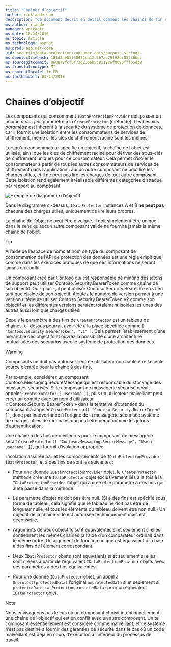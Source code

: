 ```yaml
---
title: "Chaînes d’objectif"
author: rick-anderson
description: "Ce document décrit en détail comment les chaînes de fin sont utilisées dans l’API de protection des données ASP.NET Core."
ms.author: riande
manager: wpickett
ms.date: 10/14/2016
ms.topic: article
ms.technology: aspnet
ms.prod: asp.net-core
uid: security/data-protection/consumer-apis/purpose-strings
ms.openlocfilehash: 181d2ae85f38051ea12c7b7ac79198ec05f36bec
ms.sourcegitcommit: 060879fcf3f73d2366b5c811986f8695fff65db8
ms.translationtype: MT
ms.contentlocale: fr-FR
ms.lasthandoff: 01/24/2018
---
```

# <a name="purpose-strings"></a>Chaînes d’objectif

<a name="data-protection-consumer-apis-purposes"></a>

Les composants qui consomment `IDataProtectionProvider` doit passer un unique *à des fins* paramètre à la `CreateProtector` (méthode). Les besoins *paramètre* est inhérent à la sécurité du système de protection de données, car il fournit une isolation entre les consommateurs de services de chiffrement, même si les clés de chiffrement racine sont les mêmes.

Lorsqu’un consommateur spécifie un objectif, la chaîne de l’objet est utilisée, ainsi que les clés de chiffrement racine pour dériver des sous-clés de chiffrement uniques pour ce consommateur. Cela permet d’isoler le consommateur à partir de tous les autres consommateurs de services de chiffrement dans l’application : aucun autre composant ne peut lire les charges utiles, et il ne peut pas lire les charges de tout autre composant. Cette isolation rend également irréalisable différentes catégories d’attaque par rapport au composant.

![Exemple de diagramme d’objectif](purpose-strings/_static/purposes.png)

Dans le diagramme ci-dessus, `IDataProtector` instances A et B **ne peut pas** chacune des charges utiles, uniquement de lire leurs propres.

La chaîne de l’objet ne peut être divulgué. Il doit simplement être unique dans le sens qu’aucun autre composant valide ne fournira jamais la même chaîne de l’objet.

>[!TIP]
> À l’aide de l’espace de noms et nom de type du composant de consommation de l’API de protection des données est une règle empirique, comme dans les exercices pratiques de que ces informations ne seront jamais en conflit.
>
>Un composant créé par Contoso qui est responsable de minting des jetons de support peut utiliser Contoso.Security.BearerToken comme chaîne de son objectif. Ou - plus -, il peut utiliser Contoso.Security.BearerToken.v1 en tant que chaîne de son objectif. Ajoutez le numéro de version permet à une version ultérieure utiliser Contoso.Security.BearerToken.v2 comme son objectif et les différentes versions seraient totalement isolées les unes des autres aussi loin que charges utiles.

Depuis le paramètre à des fins de `CreateProtector` est un tableau de chaînes, ci-dessus pourrait avoir été à la place spécifiée comme `[ "Contoso.Security.BearerToken", "v1" ]`. Cela permet l’établissement d’une hiérarchie des objectifs et ouvrez la possibilité d’une architecture mutualisées des scénarios avec le système de protection des données.

<a name="data-protection-contoso-purpose"></a>

>[!WARNING]
> Composants ne doit pas autoriser l’entrée utilisateur non fiable être la seule source d’entrée pour la chaîne à des fins.
>
>Par exemple, considérez un composant Contoso.Messaging.SecureMessage qui est responsable du stockage des messages sécurisés. Si le composant de messagerie sécurisé devait appeler `CreateProtector([ username ])`, puis un utilisateur malveillant peut créer un compte avec un nom d’utilisateur « Contoso.Security.BearerToken » dans la tentative d’obtention du composant à appeler `CreateProtector([ "Contoso.Security.BearerToken" ])`, donc par inadvertance à l’origine de la messagerie sécurisée système de charges utiles de monnaies qui peut être perçu comme les jetons d’authentification.
>
>Une chaîne à des fins de meilleures pour le composant de messagerie serait `CreateProtector([ "Contoso.Messaging.SecureMessage", "User: username" ])`, qui fournit d’isolation appropriée.

L’isolation assurée par et les comportements de `IDataProtectionProvider`, `IDataProtector`, et à des fins de sont les suivantes :

* Pour une donnée `IDataProtectionProvider` objet, le `CreateProtector` méthode crée une `IDataProtector` objet exclusivement liés à la fois à la `IDataProtectionProvider` l’objet qui a créé et le paramètre à des fins qui a été passé dans la méthode.

* Le paramètre d’objet ne doit pas être null. (Si à des fins est spécifié sous forme de tableau, cela signifie que le tableau ne doit pas être de longueur nulle, et tous les éléments du tableau doivent être non null.) Un objectif de la chaîne vide est autorisée techniquement mais est déconseillé.

* Arguments de deux objectifs sont équivalentes si et seulement si elles contiennent les mêmes chaînes (à l’aide d’un comparateur ordinal) dans le même ordre. Un argument de fonction unique est équivalent à la baie à des fins de l’élément correspondant.

* Deux `IDataProtector` objets sont équivalents si et seulement si elles sont créées à partir de l’équivalent `IDataProtectionProvider` objets avec des paramètres à des fins équivalentes.

* Pour une donnée `IDataProtector` objet, un appel à `Unprotect(protectedData)` l’original `unprotectedData` si et seulement si `protectedData := Protect(unprotectedData)` pour un équivalent `IDataProtector` objet.

> [!NOTE]
> Nous envisageons pas le cas où un composant choisit intentionnellement une chaîne de l’objectif qui est en conflit avec un autre composant. Un tel composant essentiellement est considéré comme malveillant, et ce système n’est pas destiné à fournir des garanties de sécurité dans le cas où un code malveillant est déjà en cours d’exécution à l’intérieur du processus de travail.
